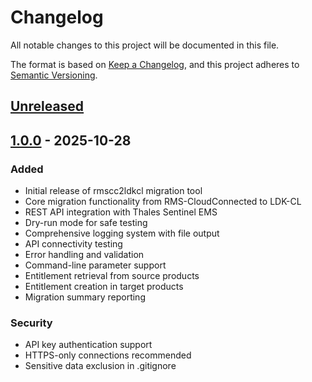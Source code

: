 # Changelog

All notable changes to this project will be documented in this file.

The format is based on [Keep a Changelog](https://keepachangelog.com/en/1.0.0/),
and this project adheres to [Semantic Versioning](https://semver.org/spec/v2.0.0.html).

## [Unreleased]

## [1.0.0] - 2025-10-28

### Added
- Initial release of rmscc2ldkcl migration tool
- Core migration functionality from RMS-CloudConnected to LDK-CL
- REST API integration with Thales Sentinel EMS
- Dry-run mode for safe testing
- Comprehensive logging system with file output
- API connectivity testing
- Error handling and validation
- Command-line parameter support
- Entitlement retrieval from source products
- Entitlement creation in target products
- Migration summary reporting

### Security
- API key authentication support
- HTTPS-only connections recommended
- Sensitive data exclusion in .gitignore

[Unreleased]: https://github.com/yourusername/rmscc2ldkcl/compare/v1.0.0...HEAD
[1.0.0]: https://github.com/yourusername/rmscc2ldkcl/releases/tag/v1.0.0
